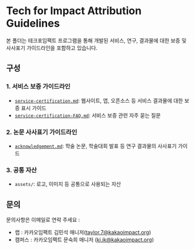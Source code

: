 # Tech for Impact Attribution Guidelines

본 폴더는 테크포임팩트 프로그램을 통해 개발된 서비스, 연구, 결과물에 대한 보증 및 사사표기 가이드라인을 포함하고 있습니다.

## 구성

### 1. 서비스 보증 가이드라인
- [`service-certification.md`](./service-certification.md): 웹사이트, 앱, 오픈소스 등 서비스 결과물에 대한 보증 표시 가이드
- [`service-certification-FAQ.md`](./service-certification-FAQ.md): 서비스 보증 관련 자주 묻는 질문

### 2. 논문 사사표기 가이드라인
- [`acknowledgement.md`](./acknowledgement.md): 학술 논문, 학술대회 발표 등 연구 결과물의 사사표기 가이드

### 3. 공통 자산
- `assets/`: 로고, 이미지 등 공통으로 사용되는 자산

## 문의
문의사항은 이메일로 연락 주세요 : <br>
- 랩 : 카카오임팩트 김민석 매니저(taylor.7@kakaoimpact.org)
- 캠퍼스 : 카카오임팩트 문숙희 매니저 (ki.ik@kakaoimpact.org) 